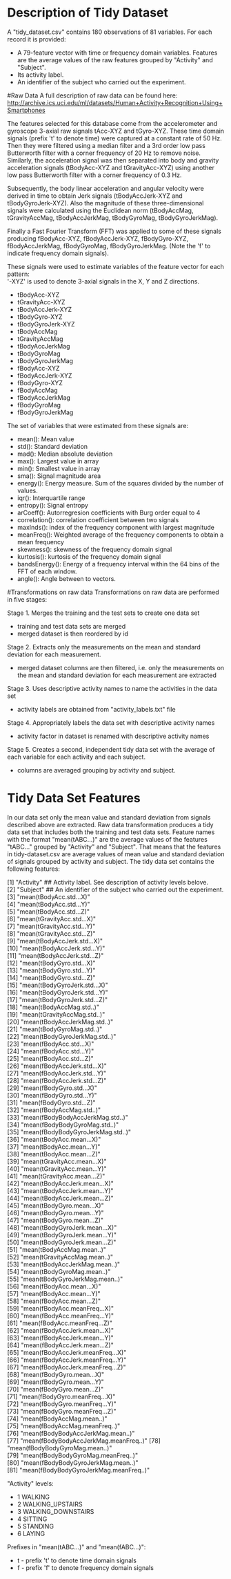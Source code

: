 Description of Tidy Dataset
=========================
A "tidy_dataset.csv" contains 180 observations of 81 variables. For each record it is provided:
* A 79-feature vector with time or frequency domain variables. Features are the average values of the raw features grouped by "Activity" and "Subject".
* Its activity label. 
* An identifier of the subject who carried out the experiment.

#Raw Data
A full description of raw data can be found here:
http://archive.ics.uci.edu/ml/datasets/Human+Activity+Recognition+Using+Smartphones

The features selected for this database come from the accelerometer and gyroscope 3-axial raw signals tAcc-XYZ and tGyro-XYZ. These time domain signals (prefix 't' to denote time) were captured at a constant rate of 50 Hz. Then they were filtered using a median filter and a 3rd order low pass Butterworth filter with a corner frequency of 20 Hz to remove noise. Similarly, the acceleration signal was then separated into body and gravity acceleration signals (tBodyAcc-XYZ and tGravityAcc-XYZ) using another low pass Butterworth filter with a corner frequency of 0.3 Hz. 

Subsequently, the body linear acceleration and angular velocity were derived in time to obtain Jerk signals (tBodyAccJerk-XYZ and tBodyGyroJerk-XYZ). Also the magnitude of these three-dimensional signals were calculated using the Euclidean norm (tBodyAccMag, tGravityAccMag, tBodyAccJerkMag, tBodyGyroMag, tBodyGyroJerkMag). 

Finally a Fast Fourier Transform (FFT) was applied to some of these signals producing fBodyAcc-XYZ, fBodyAccJerk-XYZ, fBodyGyro-XYZ, fBodyAccJerkMag, fBodyGyroMag, fBodyGyroJerkMag. (Note the 'f' to indicate frequency domain signals). 

These signals were used to estimate variables of the feature vector for each pattern:  
'-XYZ' is used to denote 3-axial signals in the X, Y and Z directions.

* tBodyAcc-XYZ
* tGravityAcc-XYZ
* tBodyAccJerk-XYZ
* tBodyGyro-XYZ
* tBodyGyroJerk-XYZ
* tBodyAccMag
* tGravityAccMag
* tBodyAccJerkMag
* tBodyGyroMag
* tBodyGyroJerkMag
* fBodyAcc-XYZ
* fBodyAccJerk-XYZ
* fBodyGyro-XYZ
* fBodyAccMag
* fBodyAccJerkMag
* fBodyGyroMag
* fBodyGyroJerkMag

The set of variables that were estimated from these signals are: 

* mean(): Mean value
* std(): Standard deviation
* mad(): Median absolute deviation 
* max(): Largest value in array
* min(): Smallest value in array
* sma(): Signal magnitude area
* energy(): Energy measure. Sum of the squares divided by the number of values. 
* iqr(): Interquartile range 
* entropy(): Signal entropy
* arCoeff(): Autorregresion coefficients with Burg order equal to 4
* correlation(): correlation coefficient between two signals
* maxInds(): index of the frequency component with largest magnitude
* meanFreq(): Weighted average of the frequency components to obtain a mean frequency
* skewness(): skewness of the frequency domain signal 
* kurtosis(): kurtosis of the frequency domain signal 
* bandsEnergy(): Energy of a frequency interval within the 64 bins of the FFT of each window.
* angle(): Angle between to vectors.


#Transformations on raw data
Transformations on raw data are performed in five stages: 

Stage 1. Merges the training and the test sets to create one data set
* training and test data sets are merged 
* merged dataset is then reordered by id

Stage 2. Extracts only the measurements on the mean and standard deviation for each measurement.
* merged dataset columns are then filtered, i.e. only  the measurements on the mean and standard deviation for each measurement are extracted


Stage 3. Uses descriptive activity names to name the activities in the data set
* activity labels are obtained from "activity_labels.txt" file 

Stage 4. Appropriately labels the data set with descriptive activity names
* activity factor in dataset is renamed with descriptive activity names

Stage 5. Creates a second, independent tidy data set with the average of each variable for each activity and each subject.
* columns are averaged grouping by activity and subject.

# Tidy Data Set Features
In our data set only the mean value and standard deviation from signals described above are extracted. Raw data transformation produces a tidy data set that includes both the training and 
test data sets. Feature names with the format "mean(tABC...)" are the average values of the features "tABC..." grouped by "Activity" and "Subject". That means that the features in tidy-dataset.csv are average values of mean value and standard deviation of signals grouped by activity and subject. The tidy data set contains the following features:

 [1] "Activity" ##  Activity label. See description of activity levels belove.                         
 [2] "Subject"  ##  An identifier of the subject who carried out the experiment.                             
 [3] "mean(tBodyAcc.std...X)"               
 [4] "mean(tBodyAcc.std...Y)"               
 [5] "mean(tBodyAcc.std...Z)"               
 [6] "mean(tGravityAcc.std...X)"            
 [7] "mean(tGravityAcc.std...Y)"            
 [8] "mean(tGravityAcc.std...Z)"            
 [9] "mean(tBodyAccJerk.std...X)"           
[10] "mean(tBodyAccJerk.std...Y)"           
[11] "mean(tBodyAccJerk.std...Z)"           
[12] "mean(tBodyGyro.std...X)"              
[13] "mean(tBodyGyro.std...Y)"              
[14] "mean(tBodyGyro.std...Z)"              
[15] "mean(tBodyGyroJerk.std...X)"          
[16] "mean(tBodyGyroJerk.std...Y)"          
[17] "mean(tBodyGyroJerk.std...Z)"          
[18] "mean(tBodyAccMag.std..)"              
[19] "mean(tGravityAccMag.std..)"           
[20] "mean(tBodyAccJerkMag.std..)"          
[21] "mean(tBodyGyroMag.std..)"             
[22] "mean(tBodyGyroJerkMag.std..)"         
[23] "mean(fBodyAcc.std...X)"               
[24] "mean(fBodyAcc.std...Y)"               
[25] "mean(fBodyAcc.std...Z)"               
[26] "mean(fBodyAccJerk.std...X)"           
[27] "mean(fBodyAccJerk.std...Y)"           
[28] "mean(fBodyAccJerk.std...Z)"           
[29] "mean(fBodyGyro.std...X)"              
[30] "mean(fBodyGyro.std...Y)"              
[31] "mean(fBodyGyro.std...Z)"              
[32] "mean(fBodyAccMag.std..)"              
[33] "mean(fBodyBodyAccJerkMag.std..)"      
[34] "mean(fBodyBodyGyroMag.std..)"         
[35] "mean(fBodyBodyGyroJerkMag.std..)"     
[36] "mean(tBodyAcc.mean...X)"              
[37] "mean(tBodyAcc.mean...Y)"              
[38] "mean(tBodyAcc.mean...Z)"              
[39] "mean(tGravityAcc.mean...X)"           
[40] "mean(tGravityAcc.mean...Y)"           
[41] "mean(tGravityAcc.mean...Z)"           
[42] "mean(tBodyAccJerk.mean...X)"          
[43] "mean(tBodyAccJerk.mean...Y)"          
[44] "mean(tBodyAccJerk.mean...Z)"          
[45] "mean(tBodyGyro.mean...X)"             
[46] "mean(tBodyGyro.mean...Y)"             
[47] "mean(tBodyGyro.mean...Z)"             
[48] "mean(tBodyGyroJerk.mean...X)"         
[49] "mean(tBodyGyroJerk.mean...Y)"         
[50] "mean(tBodyGyroJerk.mean...Z)"         
[51] "mean(tBodyAccMag.mean..)"             
[52] "mean(tGravityAccMag.mean..)"          
[53] "mean(tBodyAccJerkMag.mean..)"         
[54] "mean(tBodyGyroMag.mean..)"            
[55] "mean(tBodyGyroJerkMag.mean..)"        
[56] "mean(fBodyAcc.mean...X)"              
[57] "mean(fBodyAcc.mean...Y)"              
[58] "mean(fBodyAcc.mean...Z)"              
[59] "mean(fBodyAcc.meanFreq...X)"          
[60] "mean(fBodyAcc.meanFreq...Y)"          
[61] "mean(fBodyAcc.meanFreq...Z)"          
[62] "mean(fBodyAccJerk.mean...X)"          
[63] "mean(fBodyAccJerk.mean...Y)"          
[64] "mean(fBodyAccJerk.mean...Z)"          
[65] "mean(fBodyAccJerk.meanFreq...X)"      
[66] "mean(fBodyAccJerk.meanFreq...Y)"      
[67] "mean(fBodyAccJerk.meanFreq...Z)"      
[68] "mean(fBodyGyro.mean...X)"             
[69] "mean(fBodyGyro.mean...Y)"             
[70] "mean(fBodyGyro.mean...Z)"             
[71] "mean(fBodyGyro.meanFreq...X)"         
[72] "mean(fBodyGyro.meanFreq...Y)"         
[73] "mean(fBodyGyro.meanFreq...Z)"         
[74] "mean(fBodyAccMag.mean..)"             
[75] "mean(fBodyAccMag.meanFreq..)"         
[76] "mean(fBodyBodyAccJerkMag.mean..)"     
[77] "mean(fBodyBodyAccJerkMag.meanFreq..)" 
[78] "mean(fBodyBodyGyroMag.mean..)"        
[79] "mean(fBodyBodyGyroMag.meanFreq..)"    
[80] "mean(fBodyBodyGyroJerkMag.mean..)"    
[81] "mean(fBodyBodyGyroJerkMag.meanFreq..)"


"Activity" levels:
* 1 WALKING
* 2 WALKING_UPSTAIRS
* 3 WALKING_DOWNSTAIRS
* 4 SITTING
* 5 STANDING
* 6 LAYING


Prefixes in "mean(tABC...)" and "mean(fABC...)":
* t - prefix 't' to denote time domain signals
* f - prefix 'f' to denote frequency domain signals
